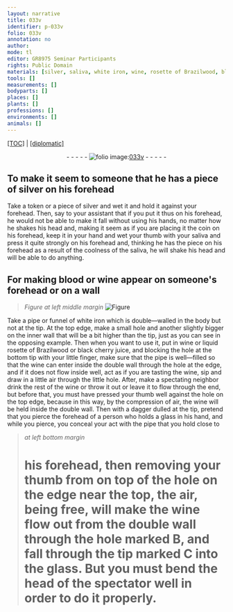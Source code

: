 ```yaml
---
layout: narrative
title: 033v
identifier: p-033v
folio: 033v
annotation: no
author:
mode: tl
editor: GR8975 Seminar Participants
rights: Public Domain
materials: [silver, saliva, white iron, wine, rosette of Brazilwood, black cherry juice]
tools: []
measurements: []
bodyparts: []
places: []
plants: []
professions: []
environments: []
animals: []
---
```


<p><a href="{{ site.baseurl }}/translation/" target="_blank">[TOC]</a> | <a href="{{ site.baseurl }}/texts/p-033v_tc/">[diplomatic]</a></p><div class="folio" align="center">- - - - - <a href="http://gallica.bnf.fr/ark:/12148/btv1b10500001g/f72.image" target="_blank"><img src="https://cu-mkp.github.io/2017-workshop-edition/assets/photo-icon.png" alt="folio image: " style="display:inline-block; margin-bottom:-3px;"/>033v</a> - - - - - </div>  
  

## To make it seem to someone that he has a piece of silver on his forehead

 
Take a token or a piece of <span class="m">silver</span> and wet it and hold it against your forehead. Then, say to your assistant that if you put it thus on his forehead, he would not be able to make it fall without using his hands, no matter how he shakes his head and, making it seem as if you are placing it <span class="sup">the coin</span> on his forehead, keep it in your hand and wet your thumb with your <span class="m">saliva</span> and press it quite strongly on his forehead and, thinking he has the piece on his forehead as a result of the coolness of the <span class="m">saliva</span>, he will shake his head and will be able to do anything.
 
 
  

## For making blood or wine appear on someone's forehead or on a wall

 
> *Figure*
> *at left middle margin*
> <a href="https://drive.google.com/open?id=0B9-oNrvWdlO5MXk2RzNQdF9aeDg" target="_blank"><img src="https://cu-mkp.github.io/GR8975-edition/assets/photo-icon.png" alt="Figure" style="display:inline-block; margin-bottom:-3px;"/></a>
 
Take a pipe or funnel of <span class="m">white iron</span> which is double—walled in the body but not at the tip. At the top edge, make a small hole and another slightly bigger on the inner wall that will be a bit higher than the tip, just as you can see in the opposing example. Then when you want to use it, <span class="sup">put</span> in <span class="m">wine</span> or liquid <span class="m">rosette of Brazilwood</span> or <span class="m">black cherry juice</span>, and blocking the hole at the bottom tip with your little finger, make sure that the pipe is well—filled so that the <span class="m">wine</span> can enter inside the double wall through the hole at the edge, and if it does not flow inside well, act as if you are tasting the <span class="m">wine</span>, sip and draw in a little air through the little hole. After, make a spectating neighbor drink the rest of the <span class="m">wine</span> or throw it out or leave it to flow through the end, but before that, you must have pressed your thumb well against the hole on the top edge, because in this way, by the compression of air, the wine will be held inside the double wall. Then with a dagger dulled at the tip, pretend that you pierce the forehead of a person who holds a glass in his hand, and while you pierce, you conceal your act with the pipe that you hold close to
 
> *at left bottom margin*
> 
> 
>   # his forehead, then removing your thumb from on top of the hole on the edge near the top, the air, being free, will make the <span class="m">wine</span> flow out from the double wall through the hole marked B, and fall through the tip marked C into the glass. But you must bend the head of the spectator well in order to do it properly.
 
